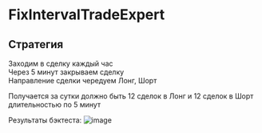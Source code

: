 # FixIntervalTradeExpert

## Стратегия
Заходим в сделку каждый час<br/>
Через 5 минут закрываем сделку<br/>
Направление сделки чередуем Лонг, Шорт<br/>

Получается за сутки должно быть 12 сделок в Лонг и 12 сделок в Шорт длительностью по 5 минут

Результаты бэктеста:
![image](https://github.com/user-attachments/assets/3c1dd785-ae33-406d-806a-1f15789a5075)
